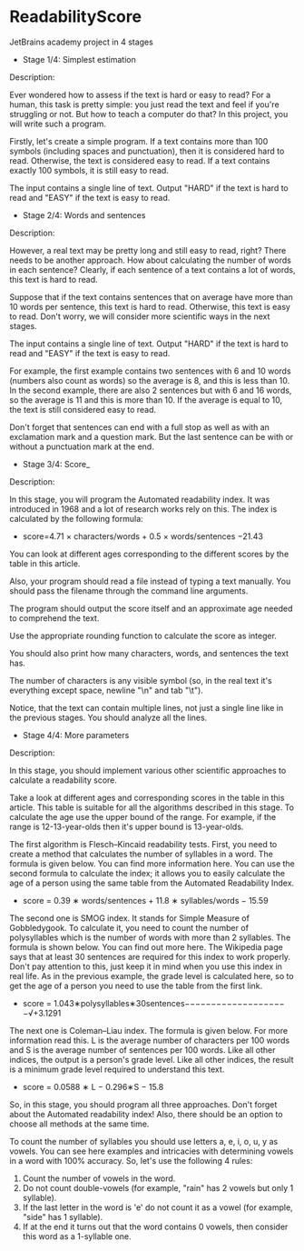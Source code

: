 # ReadabilityScore
JetBrains academy project in 4 stages

- Stage 1/4: Simplest estimation

Description:

Ever wondered how to assess if the text is hard or easy to read? For a human, this task is pretty simple: you just read the text and feel if you're struggling or not. But how to teach a computer do that? In this project, you will write such a program.

Firstly, let's create a simple program. If a text contains more than 100 symbols (including spaces and punctuation), then it is considered hard to read. Otherwise, the text is considered easy to read. If a text contains exactly 100 symbols, it is still easy to read.

The input contains a single line of text. Output "HARD" if the text is hard to read and "EASY" if the text is easy to read.

- Stage 2/4: Words and sentences

Description:

However, a real text may be pretty long and still easy to read, right? There needs to be another approach. How about calculating the number of words in each sentence? Clearly, if each sentence of a text contains a lot of words, this text is hard to read.

Suppose that if the text contains sentences that on average have more than 10 words per sentence, this text is hard to read. Otherwise, this text is easy to read. Don't worry, we will consider more scientific ways in the next stages.

The input contains a single line of text. Output "HARD" if the text is hard to read and "EASY" if the text is easy to read.

For example, the first example contains two sentences with 6 and 10 words (numbers also count as words) so the average is 8, and this is less than 10. In the second example, there are also 2 sentences but with 6 and 16 words, so the average is 11 and this is more than 10. If the average is equal to 10, the text is still considered easy to read.

Don't forget that sentences can end with a full stop as well as with an exclamation mark and a question mark. But the last sentence can be with or without a punctuation mark at the end.

- Stage 3/4: Score_

Description:

In this stage, you will program the Automated readability index. It was introduced in 1968 and a lot of research works rely on this. The index is calculated by the following formula:

- score=4.71 × characters/words + 0.5 × words/sentences −21.43

You can look at different ages corresponding to the different scores by the table in this article.

Also, your program should read a file instead of typing a text manually. You should pass the filename through the command line arguments.

The program should output the score itself and an approximate age needed to comprehend the text.

Use the appropriate rounding function to calculate the score as integer.

You should also print how many characters, words, and sentences the text has.

The number of characters is any visible symbol (so, in the real text it's everything except space, newline "\n" and tab "\t").

Notice, that the text can contain multiple lines, not just a single line like in the previous stages. You should analyze all the lines.

- Stage 4/4: More parameters

Description:

In this stage, you should implement various other scientific approaches to calculate a readability score.

Take a look at different ages and corresponding scores in the table in this article. This table is suitable for all the algorithms described in this stage. To calculate the age use the upper bound of the range. For example, if the range is 12-13-year-olds then it's upper bound is 13-year-olds.

The first algorithm is Flesch–Kincaid readability tests. First, you need to create a method that calculates the number of syllables in a word. The formula is given below. You can find more information here. You can use the second formula to calculate the index; it allows you to easily calculate the age of a person using the same table from the Automated Readability Index.

 - score = 0.39 ∗ words/sentences + 11.8 ∗ syllables/words − 15.59

The second one is SMOG index. It stands for Simple Measure of Gobbledygook. To calculate it, you need to count the number of polysyllables which is the number of words with more than 2 syllables. The formula is shown below. You can find out more here. The Wikipedia page says that at least 30 sentences are required for this index to work properly. Don't pay attention to this, just keep it in mind when you use this index in real life. As in the previous example, the grade level is calculated here, so to get the age of a person you need to use the table from the first link.

- score = 1.043∗polysyllables∗30sentences−−−−−−−−−−−−−−−−−−−−√+3.1291

The next one is Coleman–Liau index. The formula is given below. For more information read this. L is the average number of characters per 100 words and S is the average number of sentences per 100 words. Like all other indices, the output is a person's grade level. Like all other indices, the result is a minimum grade level required to understand this text.

- score = 0.0588 ∗ L − 0.296∗S − 15.8

So, in this stage, you should program all three approaches. Don't forget about the Automated readability index! Also, there should be an option to choose all methods at the same time.

To count the number of syllables you should use letters a, e, i, o, u, y as vowels. You can see here examples and intricacies with determining vowels in a word with 100% accuracy. So, let's use the following 4 rules:

1. Count the number of vowels in the word.
2. Do not count double-vowels (for example, "rain" has 2 vowels but only 1 syllable).
3. If the last letter in the word is 'e' do not count it as a vowel (for example, "side" has 1 syllable).
4. If at the end it turns out that the word contains 0 vowels, then consider this word as a 1-syllable one.


